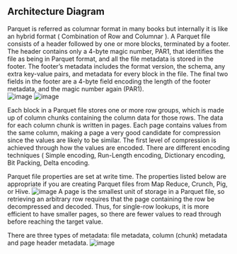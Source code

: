 ## Architecture Diagram
Parquet is referred as columnar format in many books but internally it is like an hybrid format ( Combination of Row and Columnar ).
A Parquet file consists of a header followed by one or more blocks, terminated by a footer. The header contains only a 4-byte magic number, PAR1, that identifies the file as being in Parquet format, and all the file metadata is stored in the footer. The footer’s metadata includes the format version, the schema, any extra key-value pairs, and metadata for every block in the file. The final two fields in the footer are a 4-byte field encoding the length of the footer metadata, and the magic number again (PAR1).  
![image](https://github.com/yadavraganu/spark/assets/77580939/f531121a-3dc8-4769-8928-8e18fe963c4b)
![image](https://github.com/yadavraganu/spark/assets/77580939/dabfacaa-3f1d-4fd8-a4f2-d55a4ef54dee)

Each block in a Parquet file stores one or more row groups, which is made up of column chunks containing the column data for those rows. The data for each column chunk is written in pages. Each page contains values from the same column, making a page a very good candidate for compression since the values are likely to be similar. The first level of compression is achieved through how the values are encoded. There are different encoding techniques ( Simple encoding, Run-Length encoding, Dictionary encoding, Bit Packing, Delta encoding.

Parquet file properties are set at write time. The properties listed below are appropriate if you are creating Parquet files from Map Reduce, Crunch, Pig, or Hive.
![image](https://github.com/yadavraganu/spark/assets/77580939/6cc388c3-2249-42c7-b4d8-d14f00009fdc)
A page is the smallest unit of storage in a Parquet file, so retrieving an arbitrary row requires that the page containing the row be decompressed and decoded. Thus, for single-row lookups, it is more efficient to have smaller pages, so there are fewer values to read through before reaching the target value.

There are three types of metadata: file metadata, column (chunk) metadata and page header metadata.
![image](https://github.com/yadavraganu/spark/assets/77580939/29e7e646-3106-4c3b-9e88-9be575325f5c)
